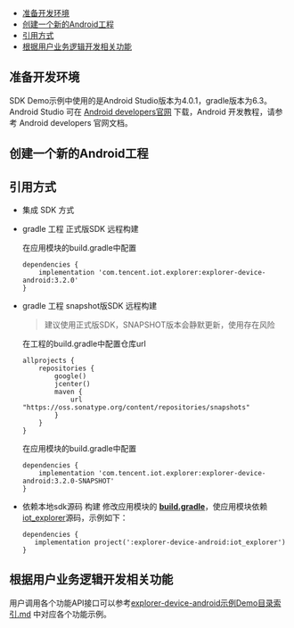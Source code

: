  * [准备开发环境](#准备开发环境)
 * [创建一个新的Android工程](#创建一个新的Android工程)
 * [引用方式](#引用方式)
 * [根据用户业务逻辑开发相关功能](#根据用户业务逻辑开发相关功能)

## 准备开发环境
SDK Demo示例中使用的是Android Studio版本为4.0.1，gradle版本为6.3。
Android Studio 可在 [Android developers官网](https://developer.android.com/studio) 下载，Android 开发教程，请参考 Android developers 官网文档。

## 创建一个新的Android工程

## 引用方式
- 集成 SDK 方式
 -  gradle 工程 正式版SDK 远程构建

    在应用模块的build.gradle中配置
    ``` gr
    dependencies {
        implementation 'com.tencent.iot.explorer:explorer-device-android:3.2.0'
    }
    ```
 -  gradle 工程 snapshot版SDK 远程构建

    > 建议使用正式版SDK，SNAPSHOT版本会静默更新，使用存在风险

    在工程的build.gradle中配置仓库url
    ``` gr
    allprojects {
        repositories {
            google()
            jcenter()
            maven {
                url "https://oss.sonatype.org/content/repositories/snapshots"
            }
        }
    }
    ```
    在应用模块的build.gradle中配置
    ``` gr
    dependencies {
        implementation 'com.tencent.iot.explorer:explorer-device-android:3.2.0-SNAPSHOT'
    }
    ```
 -  依赖本地sdk源码 构建
    修改应用模块的 **[build.gradle](https://github.com/tencentyun/iot-device-java/blob/master/explorer-device-android/explorer-demo/build.gradle)**，使应用模块依赖 [iot_explorer](https://github.com/tencentyun/iot-device-java/tree/master/explorer-device-android/iot_explorer)源码，示例如下：
     ```gr
    dependencies {
        implementation project(':explorer-device-android:iot_explorer')
    }
     ```

## 根据用户业务逻辑开发相关功能
用户调用各个功能API接口可以参考[explorer-device-android示例Demo目录索引.md](https://github.com/tencentyun/iot-device-java/blob/master/explorer-device-android/docs/explorer-device-android示例Demo目录索引.md) 中对应各个功能示例。
